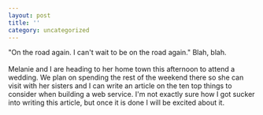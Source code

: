 ```yaml
---
layout: post
title: ''
category: uncategorized
---
```


"On the road again.  I can't wait to be on the road again."  Blah, blah.
<br />
<br />Melanie and I are heading to her home town this afternoon to attend a wedding.  We plan on spending the rest of the weekend there so she can visit with her sisters and I can write an article on the ten top things to consider when building a web service.  I'm not exactly sure how I got sucker into writing this article, but once it is done I will be excited about it.
